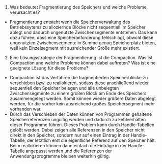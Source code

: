 1. Was bedeutet Fragmentierung des Speichers und welche Probleme verursacht es?
- Fragmentierung entsteht wenn die Speicherverwaltung des Betriebssytems zu alloziernde Blöcke nicht sequentiell im Speicher ablegt und dadurch ungenutzte Zwischensegmente entstehen. Das kann dazu führen, dass eine Speicheranforderung fehlschlägt, obwohl diese ungenutzten Zwischensegmente in Summe genug Speicherplatz bieten, weil kein Einzelsegment mit ausreichender Größe mehr existiert.
2. Eine Lösungsstrategie der Fragmentierung ist die Compaction. Was ist Compaction und welche Probleme können dabei auftreten? Was ist eine geeignete Lösung für diese Probleme?
- Compaction ist das Verfahren die fragmentierten Speicherblöcke zu verschieben bzw. zu reallokieren, sodass diese anschließend wieder sequentiell den Speicher belegen und alle unbelegten Zwischensegmente zu einem großen Block am Ende des Speichers zusammengelegt werden. Somit können wieder größere Daten abgelegt werden, für die vorher kein ausreichend großes Speichersegment mehr vorhanden war.
- Durch das Verschieben der Daten können von Programmen gehaltene Speicherreferenzen ungültig werden und dadurch zu Fehlverhalten dieser Programme führen. Dieses Problem kann durch Handle-Tabellen gelößt werden. Dabei zeigen alle Referenzen in den Speicher nicht direkt in den Speicher, sondern nur auf einen Eintrag in der Handle-Tabelle, der letztlich erst die eigentliche Referenz auf den Speicher hält. Beim reallokieren können dann einfach die Einträge in der Handle-Tabelle angepasst werden und die Referenzen der Anwendungsprogramme bleiben weiterhin gültig.
